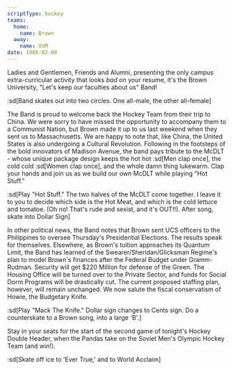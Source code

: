 ```yaml
---
scriptType: hockey
teams:
  home:
    name: Brown
  away:
    name: UVM
date: 1986-02-08
---
```


Ladies and Gentlemen, Friends and Alumni, presenting the only campus extra-curricular activity that looks _bad_ on your resume, it's the Brown University, "Let's keep our faculties about us" Band!

:sd[Band skates out into two circles. One all-male, the other all-female]

The Band is proud to welcome back the Hockey Team from their trip to China. We were sorry to have missed the opportunity to accompany them to a Communist Nation, but Brown made it up to us last weekend when they sent us to Massachusetts. We are happy to note that, like China, the United States is also undergoing a Cultural Revolution. Following in the footsteps of the bold innovators of Madison Avenue, the band pays tribute to the McDLT - whose unique package design keeps the hot hot :sd[Men clap once], the cold cold :sd[Women clap once], and the whole damn thing lukewarm. Clap your hands and join us as we build our own McDLT while playing "Hot Stuff."

:sd[Play "Hot Stuff." The two halves of the McDLT come together. I leave it to you to decide which side is the Hot Meat, and which is the cold lettuce and tomatoe. (Oh no! That's rude and sexist, and it's OUT!!). After song, skate into Dollar Sign]

In other political news, the Band notes that Brown sent UCS officers to the Philippines to oversee Thursday's Presidential Elections. The results speak for themselves. Elsewhere, as Brown's tuition approaches its Quantum Limit, the Band has learned of the Swearer/Sheridan/Glicksman Regime's plan to model Brown's finances after the Federal Budget under Gramm-Rudman. Security will get $220 Million for defense of the Green. The Housing Office will be turned over to the Private Sector, and funds for Social Dorm Programs will be drastically cut. The current proposed staffing plan, however, will remain unchanged. We now salute the fiscal conservatism of Howie, the Budgetary Knife.

:sd[Play "Mack The Knife." Dollar sign changes to Cents sign. Do a counterskate to a Brown song, into a large 'B'.]

Stay in your seats for the start of the second game of tonight's Hockey Double Header, when the Pandas take on the Soviet Men's Olympic Hockey Team (and win!).

:sd[Skate off ice to 'Ever True,' and to World Acclaim]
